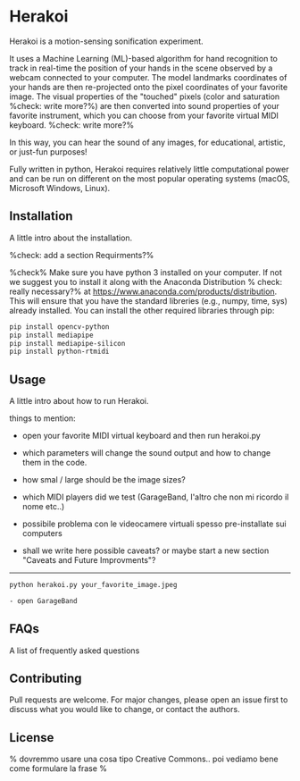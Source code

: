 # Herakoi 

Herakoi is a motion-sensing sonification experiment. 

It uses a Machine Learning (ML)-based algorithm for hand recognition to track in real-time the position of your hands in the scene observed by a webcam connected to your computer. The model landmarks coordinates of your hands are then re-projected onto the pixel coordinates of your favorite image. The visual properties of the "touched" pixels (color and saturation %check: write more?%) are then converted into sound properties of your favorite instrument, which you can choose from your favorite virtual MIDI keyboard. %check: write more?%

In this way, you can hear the sound of any images, for educational, artistic, or just-fun purposes!

Fully written in python, Herakoi requires relatively little computational power and can be run on different on the most popular operating systems (macOS, Microsoft Windows, Linux). 


## Installation

A little intro about the installation. 

%check: add a section Requirments?%

%check% Make sure you have python 3 installed on your computer. If not we suggest you to install it along with the Anaconda Distribution % check: really necessary?% at https://www.anaconda.com/products/distribution. This will ensure that you have the standard libreries (e.g., numpy, time, sys) already installed. You can install the other required libraries through pip:

```bash
pip install opencv-python
pip install mediapipe
pip install mediapipe-silicon
pip install python-rtmidi
```

## Usage

A little intro about how to run Herakoi.

things to mention:

- open your favorite MIDI virtual keyboard and then run herakoi.py 
- which parameters will change the sound output and how to change them in the code.

- how smal / large should be the image sizes?
- which MIDI players did we test (GarageBand, l'altro che non mi ricordo il nome etc..)
- possibile problema con le videocamere virtuali spesso pre-installate sui computers
- shall we write here possible caveats? or maybe start a new section "Caveats and Future Improvments"?

*** 


```bash
python herakoi.py your_favorite_image.jpeg

- open GarageBand
```




## FAQs

A list of frequently asked questions

## Contributing

Pull requests are welcome. For major changes, please open an issue first to discuss what you would like to change, or contact the authors.

## License

% dovremmo usare una cosa tipo Creative Commons.. poi vediamo bene come formulare la frase %

